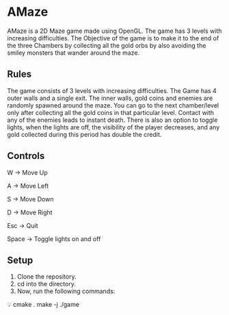 # AMaze

AMaze is a 2D Maze game made using OpenGL. The game has 3 levels with increasing difficulties. The Objective of the game is to make it to the end of the three Chambers by collecting all the gold orbs by also avoiding the smiley monsters that wander around the maze.

## Rules

The game consists of 3 levels with increasing difficulties. The Game has 4 outer walls and a single exit. The inner walls, gold coins and enemies are randomly spawned around the maze. You can go to the next chamber/level only after collecting all the gold coins in that particular level. Contact with any of the enemies leads to instant death. There is also an option to toggle lights, when the lights are off, the visibility of the player decreases, and any gold collected during this period has double the credit. 

## Controls

W → Move Up

A → Move Left

S → Move Down

D → Move Right

Esc → Quit

Space → Toggle lights on and off

## Setup

1. Clone the repository.
2. cd into the directory.
3. Now, run the following commands:

<aside>
💡 cmake .
make -j
./game

</aside>